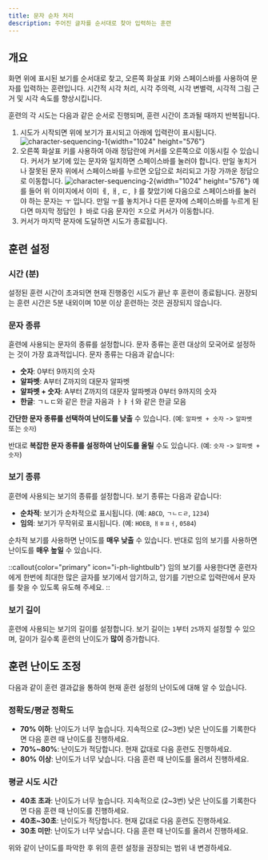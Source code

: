 ```yaml
---
title: 문자 순차 처리
description: 주어진 글자를 순서대로 찾아 입력하는 훈련
---
```


## 개요

화면 위에 표시된 보기를 순서대로 찾고, 오른쪽 화살표 키와 스페이스바를 사용하여 문자를 입력하는 훈련입니다. 시간적 시각 처리, 시각 주의력, 시각 변별력, 시각적 그림 근거 및 시각 속도를 향상시킵니다.

훈련의 각 시도는 다음과 같은 순서로 진행되며, 훈련 시간이 초과될 때까지 반복됩니다.

1. 시도가 시작되면 위에 보기가 표시되고 아래에 입력란이 표시됩니다.
   ![character-sequencing-1](/character-sequencing-1.png){width="1024" height="576"}
2. 오른쪽 화살표 키를 사용하여 아래 정답란에 커서를 오른쪽으로 이동시킬 수 있습니다. 커서가 보기에 있는 문자와 일치하면 스페이스바를 눌러야 합니다. 만일 놓치거나 잘못된 문자 위에서 스페이스바를 누르면 오답으로 처리되고 가장 가까운 정답으로 이동합니다.
   ![character-sequencing-2](/character-sequencing-2.png){width="1024" height="576"}
   예를 들어 위 이미지에서 이미 ㅔ, ㅐ, ㄷ, ㅑ를 찾았기에 다음으로 스페이스바를 눌러야 하는 문자는 ㅜ 입니다. 만일 ㅜ를 놓치거나 다른 문자에 스페이스바를 누르게 된다면 마지막 정답인 ㅑ 바로 다음 문자인 ㅈ으로 커서가 이동합니다.
3. 커서가 마지막 문자에 도달하면 시도가 종료됩니다.

## 훈련 설정

### 시간 (분)

설정된 훈련 시간이 초과되면 현재 진행중인 시도가 끝난 후 훈련이 종료됩니다. 권장되는 훈련 시간은 5분 내외이며 10분 이상 훈련하는 것은 권장되지 않습니다.

### 문자 종류

휸련에 사용되는 문자의 종류를 설정합니다. 문자 종류는 훈련 대상의 모국어로 설정하는 것이 가장 효과적입니다. 문자 종류는 다음과 같습니다:

- **숫자**: 0부터 9까지의 숫자
- **알파벳**: A부터 Z까지의 대문자 알파벳
- **알파벳 + 숫자**: A부터 Z까지의 대문자 알파벳과 0부터 9까지의 숫자
- **한글**: ㄱㄴㄷ와 같은 한글 자음과 ㅏㅑㅓ와 같은 한글 모음

**간단한 문자 종류를 선택하여 난이도를 낮출** 수 있습니다. (예: `알파벳 + 숫자` -> `알파벳` 또는 `숫자`)

반대로 **복잡한 문자 종류를 설정하여 난이도를 올릴** 수도 있습니다. (예: `숫자` -> `알파벳 + 숫자`)

### 보기 종류

훈련에 사용되는 보기의 종류를 설정합니다. 보기 종류는 다음과 같습니다:

- **순차적**: 보기가 순차적으로 표시됩니다. (예: `ABCD`, `ㄱㄴㄷㄹ`, `1234`)
- **임의**: 보기가 무작위로 표시됩니다. (예: `HOEB`, `ㅐㅎㅍㅓ`, `0584`)

순차적 보기를 사용하면 난이도를 **매우 낮출** 수 있습니다. 반대로 임의 보기를 사용하면 난이도를 **매우 높일** 수 있습니다.

::callout{color="primary" icon="i-ph-lightbulb"}
임의 보기를 사용한다면 훈련자에게 한번에 최대한 많은 글자를 보기에서 암기하고, 암기를 기반으로 입력란에서 문자를 찾을 수 있도록 유도해 주세요.
::

### 보기 길이

훈련에 사용되는 보기의 길이를 설정합니다. 보기 길이는 `1`부터 `25`까지 설정할 수 있으며, 길이가 길수록 훈련의 난이도가 **많이** 증가합니다.

## 훈련 난이도 조정

다음과 같이 훈련 결과값을 통하여 현재 훈련 설정의 난이도에 대해 알 수 있습니다.

### 정확도/평균 정확도

- **70% 이하**: 난이도가 너무 높습니다. 지속적으로 (2\~3번) 낮은 난이도를 기록한다면 다음 훈련 때 난이도를 진행하세요.
- **70%\~80%**: 난이도가 적당합니다. 현재 값대로 다음 훈련도 진행하세요.
- **80% 이상**: 난이도가 너무 낮습니다. 다음 훈련 때 난이도를 올려서 진행하세요.

### 평균 시도 시간

- **40초 초과**: 난이도가 너무 높습니다. 지속적으로 (2\~3번) 낮은 난이도를 기록한다면 다음 훈련 때 난이도를 진행하세요.
- **40초\~30초**: 난이도가 적당합니다. 현재 값대로 다음 훈련도 진행하세요.
- **30초 미만**: 난이도가 너무 낮습니다. 다음 훈련 때 난이도를 올려서 진행하세요.

위와 같이 난이도를 파악한 후 위의 훈련 설정을 권장되는 범위 내 변경하세요.
